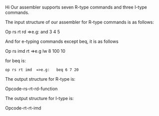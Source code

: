 Hi
Our assembler supports seven R-type commands and three I-type commands.

The input structure of our assembler for R-type commands is as follows:

  Op  rs rt rd    =>e.g:   and 3 4 5
  
And for e-typing commands except beq, it is as follows

  Op rs imd rt    =>e.g    lw 8 100 10
  
  for beq is:
  
    op rs rt imd  =>e.g:   beq 6 7 20
    
    
The output structure for R-type is:

  Opcode-rs-rt-rd-function
  
    
The output structure for I-type is:

  Opcode-rt-rt-imd
